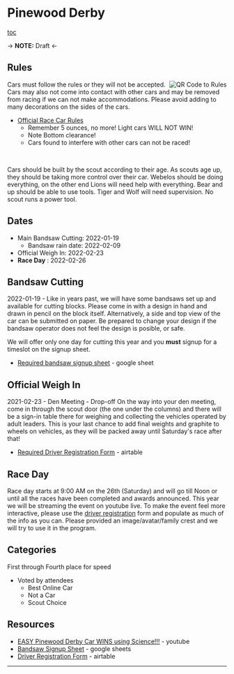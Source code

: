 <!-- Title: Pinewood Derby -->
# <i class="fas fa-car-side"></i> Pinewood Derby #

<style>
img[alt='QR Code to Rules']
{
float:right;
margin:0;
padding:0;
}
</style>
[toc](toc)

 -> **NOTE:** Draft <-

## <i class="fas fa-pencil-ruler"></i> Rules ##

![QR Code to Rules](/cgi-bin/qrc.cgi?size=128&path=events/2020-2021/pinewood-derby/rules.md)
Cars must follow the rules or they will not be accepted. Cars may also not come into contact with other cars and may be removed from racing if we can not make accommodations. Please avoid adding to many decorations on the sides of the cars.

* [Official Race Car Rules](rules.md)
    * Remember 5 ounces, no more! Light cars WILL NOT WIN!
    * Note Bottom clearance!
    * Cars found to interfere with other cars can not be raced!

<br style="clear:both">

Cars should be built by the scout according to their age. As scouts age up, they should be taking more control over their car. Webelos should be doing everything, on the other end Lions will need help with everything. Bear and up should be able to use tools. Tiger and Wolf will need supervision. No scout runs a power tool.

## <i class="far fa-calendar-alt"></i> Dates ##

* <i class="fas fa-cut"></i> Main Bandsaw Cutting: 2022-01-19
    * Bandsaw rain date: 2022-02-09
* <i class="fas fa-weight"></i> Official Weigh In: 2022-02-23
* <i class="fas fa-car"></i> **Race Day** : 2022-02-26

## <i class="fas fa-cut"></i>Bandsaw Cutting ##
2022-01-19 - 
Like in years past, we will have some bandsaws set up and available for cutting blocks. Please come in with a design in hand and drawn in pencil on the block itself. Alternatively, a side and top view of the car can be submitted on paper. Be prepared to change your design if the bandsaw operator does not feel the design is posible, or safe.

We will offer only one day for cutting this year and you **must** signup for a timeslot on the signup sheet.

* [Required bandsaw signup sheet][signup] - google sheet

## <i class="fas fa-weight"></i> Official Weigh In ##
2021-02-23 - Den Meeting - Drop-off
On the way into your den meeting, come in through the scout door (the one under the columns) and there will be a sign-in table there for weighing and collecting the vehicles operated by adult leaders. This is your last chance to add final weights and graphite to wheels on vehicles, as they will be packed away until Saturday's race after that!

* [Required Driver Registration Form][registration] - airtable

## <i class="fas fa-car"></i> Race Day ##

Race day starts at 9:00 AM on the 26th (Saturday) and will go till Noon or until all the races have been completed and awards announced. This year we will be streaming the event on youtube live. To make the event feel more interactive, please use the [driver registration][registration] form and populate as much of the info as you can. Please provided an image/avatar/family crest and we will try to use it in the program.

## <i class="fas fa-trophy"></i> Categories ##
First through Fourth place for speed

* Voted by attendees
    * <i class="fas fa-shipping-fast"></i> Best Online Car
    * <i class="fas fa-horse"></i> Not a Car
    * <i class="fas fa-users"></i> Scout Choice

## Resources ##
<!--* [Print Flyer](PinewoodDerbyFlyer2020.pdf)-->
* [EASY Pinewood Derby Car WINS using Science!!!][science] - youtube
* [Bandsaw Signup Sheet][signup] - google sheets
* [Driver Registration Form][registration] - airtable

[science]: https://www.youtube.com/watch?v=-RjJtO51ykY "EASY Pinewood Derby Car WINS using Science!!!"
[signup]: https://docs.google.com/spreadsheets/d/125vg8uPbod_mQLMIsw96yBC53sB7thEWLfdhNpFNcGY/edit#gid=0 "Google Signup Sheet"
[registration]: https://airtable.com/shr5lUHswYeHcbsmw "Car Registration"

----

<i class="fas fa-tree"></i>
<i class="fas fa-arrow-right"></i>
<i class="fas fa-cube"></i>
<i class="fas fa-arrow-right"></i>
<i class="fas fa-car-side"></i>
<i class="fas fa-arrow-right"></i>
<i class="fas fa-stopwatch"></i>
<i class="fas fa-arrow-right"></i>
<i class="fas fa-trophy"></i>
